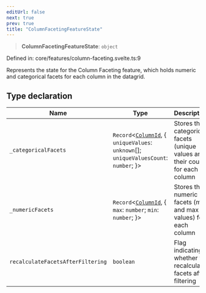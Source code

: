 ```yaml
---
editUrl: false
next: true
prev: true
title: "ColumnFacetingFeatureState"
---
```


> **ColumnFacetingFeatureState**: `object`

Defined in: core/features/column-faceting.svelte.ts:9

Represents the state for the Column Faceting feature, which holds numeric and categorical facets 
for each column in the datagrid.

## Type declaration

| Name | Type | Description | Defined in |
| ------ | ------ | ------ | ------ |
| <a id="_categoricalfacets"></a> `_categoricalFacets` | `Record`\<[`ColumnId`](/api/type-aliases/columnid/), \{ `uniqueValues`: `unknown`[]; `uniqueValuesCount`: `number`; \}\> | Stores the categorical facets (unique values and their count) for each column | core/features/column-faceting.svelte.ts:14 |
| <a id="_numericfacets"></a> `_numericFacets` | `Record`\<[`ColumnId`](/api/type-aliases/columnid/), \{ `max`: `number`; `min`: `number`; \}\> | Stores the numeric facets (min and max values) for each column | core/features/column-faceting.svelte.ts:11 |
| <a id="recalculatefacetsafterfiltering"></a> `recalculateFacetsAfterFiltering` | `boolean` | Flag indicating whether to recalculate facets after filtering | core/features/column-faceting.svelte.ts:17 |

